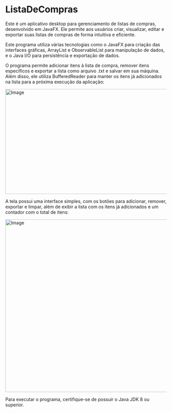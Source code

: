 # ListaDeCompras
Este é um aplicativo desktop para gerenciamento de listas de compras, desenvolvido em JavaFX. Ele permite aos usuários criar, visualizar, editar e exportar suas listas de compras de forma intuitiva e eficiente.

Este programa utiliza várias tecnologias como o JavaFX para criação das interfaces gráficas, ArrayList e ObservableList para manipulação de dados, e o Java I/O para persistência e exportação de dados.



O programa permite adicionar itens à lista de compra, remover itens específicos e exportar a lista como arquivo .txt e salvar em sua máquina. Além disso, ele utiliza BufferedReader para manter os itens já adicionados na lista para a próxima execução da aplicação:

<img width="1017" height="327" alt="Image" src="https://github.com/user-attachments/assets/04090ba9-cdbb-4df5-9f7f-bb5abd158c76" />

A tela possui uma interface simples, com os botões para adicionar, remover, exportar e limpar, além de exibir a lista com os itens já adicionados e um contador com o total de itens:

<img width="627" height="538" alt="Image" src="https://github.com/user-attachments/assets/609aba74-ecac-4311-9db0-c60115ada2ff" />

Para executar o programa, certifique-se de possuir o Java JDK 8 ou superior.
